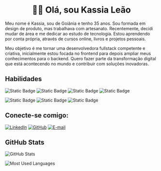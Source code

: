 <div align="center">
  <h1>👋🏻 Olá, sou Kassia Leão</h1>
</div>

Meu nome é Kassia, sou de Goiânia e tenho 35 anos. Sou formada em design de produto, mas trabalhava com artesanato. Recentemente, decidi mudar de área e me dedicar ao estudo de tecnologia. Estou aprendendo por conta própria, através de cursos online, livros e projetos pessoais.

Meu objetivo é me tornar uma desenvolvedora fullstack competente e criativa, inicialmente estou focada no frontend para depois ampliar meus conhecimentos para o backend. Quero fazer parte da transformação digital que está acontecendo no mundo e contribuir com soluções inovadoras.

## Habilidades

![Static Badge](https://img.shields.io/badge/Html-%23E34F26?style=for-the-badge&logo=html5&logoColor=white)
![Static Badge](https://img.shields.io/badge/CSS-%231572B6?style=for-the-badge&logo=css3&logoColor=white)
![Static Badge](https://img.shields.io/badge/Javascript-%23202020?style=for-the-badge&logo=javascript&logoColor=%23F7DF1E)
![Static Badge](https://img.shields.io/badge/git%2Fgithub-%23181717?style=for-the-badge&logo=github&logoColor=white)

![Static Badge](https://img.shields.io/badge/react-%23161616?style=for-the-badge&logo=react&logoColor=%2361DAFB)
![Static Badge](https://img.shields.io/badge/typescript-%233178C6?style=for-the-badge&logo=typescript&logoColor=white)
![Static Badge](https://img.shields.io/badge/tailwind-%2306B6D4?style=for-the-badge&logo=tailwindcss&logoColor=white)

## Conecte-se comigo:

[![LinkedIn](https://img.shields.io/badge/LinkedIn-000?style=for-the-badge&logo=linkedin&logoColor=0E76A8)](https://www.linkedin.com/in/kassialeao/)
[![GitHub](https://img.shields.io/badge/GitHub-000?style=for-the-badge&logo=github&logoColor=white)](https://github.com/Kassia-Darcie)
[![E-mail](https://img.shields.io/badge/-Email-000?style=for-the-badge&logo=microsoft-outlook&logoColor=007BFF)](mailto:kassiadarcie@gmail.com)

## GitHub Stats

![GitHub Stats](https://github-readme-stats.vercel.app/api?username=Kassia-Darcie&theme=transparent&bg_color=000&hide_title=true&border_color=000&show_icons=true&icon_color=E94D5F&title_color=30A3DC&text_color=FFF)

![Most Used Languages](https://github-readme-stats-git-masterrstaa-rickstaa.vercel.app/api/top-langs/?username=Kassia-Darcie&layout=compact&bg_color=000&border_color=30A3DC&title_color=E94D5F&text_color=FFF)
